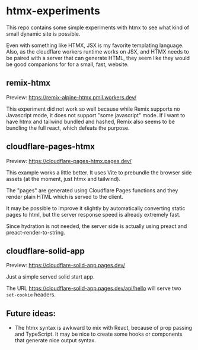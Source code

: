 # htmx-experiments

This repo contains some simple experiments with htmx to see what kind of small
dynamic site is possible.

Even with something like HTMX, JSX is my favorite templating language. Also, as
the cloudflare workers runtime works on JSX, and HTMX needs to be paired with a
server that can generate HTML, they seem like they would be good companions for
for a small, fast, website.

## remix-htmx

Preview: https://remix-alpine-htmx.pmil.workers.dev/

This experiment did not work so well because while Remix supports no Javascript
mode, it does not support "some javascript" mode. If I want to have htmx and
tailwind bundled and hashed, Remix also seems to be bundling the full react,
which defeats the purpose.

## cloudflare-pages-htmx

Preview: https://cloudflare-pages-htmx.pages.dev/

This example works a little better. It uses Vite to prebundle the browser side
assets (at the moment, just htmx and tailwind).

The "pages" are generated using Cloudflare Pages functions and they render plain
HTML which is served to the client.

It may be possible to improve it slightly by automatically converting static
pages to html, but the server response speed is already extremely fast.

Since hydration is not needed, the server side is actually using preact and
preact-render-to-string.

## cloudflare-solid-app

Preview: https://cloudflare-solid-app.pages.dev/

Just a simple served solid start app.

The URL https://cloudflare-solid-app.pages.dev/api/hello will serve two `set-cookie` headers.

## Future ideas:

- The htmx syntax is awkward to mix with React, because of prop passing and
  TypeScript. It may be nice to create some hooks or components that generate
  nice output syntax.
